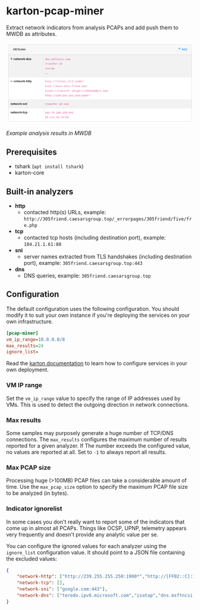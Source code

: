 # karton-pcap-miner

Extract network indicators from analysis PCAPs and add push them to MWDB as attributes.

![](docs/mwdb-screenshot.png)

*Example analysis results in MWDB*

## Prerequisites

* tshark (`apt install tshark`)
* karton-core

## Built-in analyzers

 * **http**
   * contacted http(s) URLs, example: `http://305friend.caesarsgroup.top/_errorpages/305friend/five/fre.php`
 * **tcp**
   * contacted tcp hosts (including destination port), example: `104.21.1.61:80`
 * **sni**
   * server names extracted from TLS handshakes (including destination port), example: `305friend.caesarsgroup.top:443`
 * **dns**
   * DNS queries, example: `305friend.caesarsgroup.top`

## Configuration

The default configuration uses the following configuration. You should modify it to suit your own instance if you're deploying the services on your own infrastructure.

```ini
[pcap-miner]
vm_ip_range=10.0.0.0/8
max_results=24
ignore_list=
```

Read the [karton documentation](https://karton-core.readthedocs.io/en/latest/service_configuration.html) to learn how to configure services in your own deployment.

### VM IP range

Set the `vm_ip_range` value to specify the range of IP addresses used by VMs. This is used to detect the outgoing direction in network connections.


### Max results

Some samples may purposely generate a huge number of TCP/DNS connections. The `max_results` configures the maximum number of results reported for a given analyzer. If The number exceeds the configured value, no values are reported at all. Set to `-1` to always report all results.

### Max PCAP size

Processing huge (>100MB) PCAP files can take a considerable amount of time. Use the `max_pcap_size` option to specify the maximum PCAP file size to be analyzed (in bytes).

### Indicator ignorelist

In some cases you don't really want to report some of the indicators that come up in almost all PCAPs. Things like OCSP, UPNP, telemetry appears very frequently and doesn't provide any analytic value per se.

You can configure the ignored values for each analyzer using the `ignore_list` configuration value. It should point to a JSON file containing the excluded values:

```json
{
    "network-http": ["http://239.255.255.250:1900*","http://[FF02::C]:1900*"],
    "network-tcp": [],
    "network-sni": ["google.com:443"],
    "network-dns": ["teredo.ipv6.microsoft.com","isatap","dns.msftncsi.com","wpad"]
}
```
